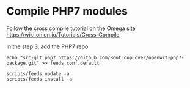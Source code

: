  

Compile PHP7 modules
====================

Follow the cross compile tutorial on the Omega site
https://wiki.onion.io/Tutorials/Cross-Compile

In the step 3, add the PHP7 repo

```
echo "src-git php7 https://github.com/BootLoopLover/openwrt-php7-package.git" >> feeds.conf.default
```

```
scripts/feeds update -a
scripts/feeds install -a
```
